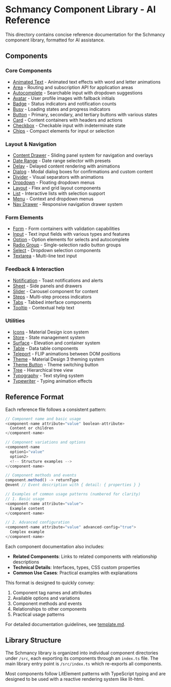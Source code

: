 # Schmancy Component Library - AI Reference

This directory contains concise reference documentation for the Schmancy component library, formatted for AI assistance.

## Components

### Core Components
- [Animated Text](./animated-text.md) - Animated text effects with word and letter animations
- [Area](./area.md) - Routing and subscription API for application areas
- [Autocomplete](./autocomplete.md) - Searchable input with dropdown suggestions
- [Avatar](./avatar.md) - User profile images with fallback initials
- [Badge](./badge.md) - Status indicators and notification counts
- [Busy](./busy.md) - Loading states and progress indicators
- [Button](./button.md) - Primary, secondary, and tertiary buttons with various states
- [Card](./card.md) - Content containers with headers and actions
- [Checkbox](./checkbox.md) - Checkable input with indeterminate state
- [Chips](./chips.md) - Compact elements for input or selection

### Layout & Navigation
- [Content Drawer](./content-drawer.md) - Sliding panel system for navigation and overlays
- [Date Range](./date-range.md) - Date range selector with presets
- [Delay](./delay.md) - Delayed content rendering with animations
- [Dialog](./dialog.md) - Modal dialog boxes for confirmations and custom content
- [Divider](./divider.md) - Visual separators with animations
- [Dropdown](./dropdown.md) - Floating dropdown menus
- [Layout](./layout.md) - Flex and grid layout components
- [List](./list.md) - Interactive lists with selection support
- [Menu](./menu.md) - Context and dropdown menus
- [Nav Drawer](./nav-drawer.md) - Responsive navigation drawer system

### Form Elements
- [Form](./form.md) - Form containers with validation capabilities
- [Input](./input.md) - Text input fields with various types and features
- [Option](./option.md) - Option elements for selects and autocomplete
- [Radio Group](./radio-group.md) - Single-selection radio button groups
- [Select](./select.md) - Dropdown selection components
- [Textarea](./textarea.md) - Multi-line text input

### Feedback & Interaction
- [Notification](./notification.md) - Toast notifications and alerts
- [Sheet](./sheet.md) - Side panels and drawers
- [Slider](./slider.md) - Carousel component for content
- [Steps](./steps.md) - Multi-step process indicators
- [Tabs](./tabs.md) - Tabbed interface components
- [Tooltip](./tooltip.md) - Contextual help text

### Utilities
- [Icons](./icons.md) - Material Design icon system
- [Store](./store.md) - State management system
- [Surface](./surface.md) - Elevation and container system
- [Table](./table.md) - Data table components
- [Teleport](./teleport.md) - FLIP animations between DOM positions
- [Theme](./theme.md) - Material Design 3 theming system
- [Theme Button](./theme-button.md) - Theme switching button
- [Tree](./tree.md) - Hierarchical tree view
- [Typography](./typography.md) - Text styling system
- [Typewriter](./typewriter.md) - Typing animation effects

## Reference Format

Each reference file follows a consistent pattern:

```js
// Component name and basic usage
<component-name attribute="value" boolean-attribute>
  Content or children
</component-name>

// Component variations and options
<component-name 
  option1="value"
  option2>
  <!-- Structure examples -->
</component-name>

// Component methods and events
component.method() -> returnType
@event // Event description with { detail: { properties } }

// Examples of common usage patterns (numbered for clarity)
// 1. Basic usage
<component-name attribute="value">
  Example content
</component-name>

// 2. Advanced configuration
<component-name attribute="value" advanced-config="true">
  Complex example
</component-name>
```

Each component documentation also includes:

- **Related Components**: Links to related components with relationship descriptions
- **Technical Details**: Interfaces, types, CSS custom properties
- **Common Use Cases**: Practical examples with explanations

This format is designed to quickly convey:
1. Component tag names and attributes
2. Available options and variations
3. Component methods and events
4. Relationships to other components
5. Practical usage patterns

For detailed documentation guidelines, see [template.md](./template.md).

## Library Structure

The Schmancy library is organized into individual component directories under `/src`, each exporting its components through an `index.ts` file. The main library entry point is `/src/index.ts` which re-exports all components.

Most components follow LitElement patterns with TypeScript typing and are designed to be used with a reactive rendering system like lit-html.